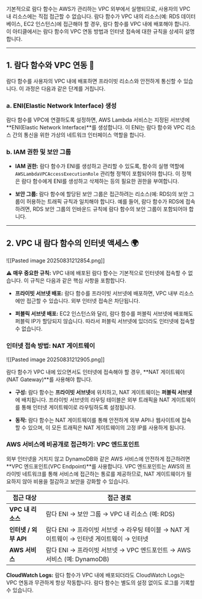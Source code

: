 
기본적으로 람다 함수는 AWS가 관리하는 VPC 외부에서 실행되므로, 사용자의 VPC 내 리소스에는 직접 접근할 수 없습니다. 람다 함수가 VPC 내의 리소스(예: RDS 데이터베이스, EC2 인스턴스)에 접근해야 할 경우, 람다 함수를 VPC 내에 배포해야 합니다. 이 아티클에서는 람다 함수의 VPC 연동 방법과 인터넷 접속에 대한 규칙을 상세히 설명합니다.

---

## 1. 람다 함수와 VPC 연동 🔗

람다 함수를 사용자의 VPC 내에 배포하면 프라이빗 리소스와 안전하게 통신할 수 있습니다. 이 과정은 다음과 같은 단계를 거칩니다.

### a. ENI(Elastic Network Interface) 생성

람다 함수를 VPC에 연결하도록 설정하면, AWS Lambda 서비스는 지정된 서브넷에 **ENI(Elastic Network Interface)**를 생성합니다. 이 ENI는 람다 함수와 VPC 리소스 간의 통신을 위한 가상의 네트워크 인터페이스 역할을 합니다.

### b. IAM 권한 및 보안 그룹

- **IAM 권한:** 람다 함수가 ENI를 생성하고 관리할 수 있도록, 함수의 실행 역할에 `AWSLambdaVPCAccessExecutionRole` 관리형 정책이 포함되어야 합니다. 이 정책은 람다 함수에게 ENI를 생성하고 삭제하는 등의 필요한 권한을 부여합니다.
    
- **보안 그룹:** 람다 함수에 할당된 보안 그룹은 접근하려는 리소스(예: RDS)의 보안 그룹이 허용하는 트래픽 규칙과 일치해야 합니다. 예를 들어, 람다 함수가 RDS에 접속하려면, RDS 보안 그룹의 인바운드 규칙에 람다 함수의 보안 그룹이 포함되어야 합니다.

---

## 2. VPC 내 람다 함수의 인터넷 액세스 🌍

![[Pasted image 20250831212854.png]]

**⚠️ 매우 중요한 규칙:** VPC 내에 배포된 람다 함수는 기본적으로 인터넷에 접속할 수 없습니다. 이 규칙은 다음과 같은 핵심 사항을 포함합니다.

- **프라이빗 서브넷 배포:** 람다 함수를 프라이빗 서브넷에 배포하면, VPC 내부 리소스에만 접근할 수 있습니다. 외부 인터넷 접속은 차단됩니다.
    
- **퍼블릭 서브넷 배포:** EC2 인스턴스와 달리, 람다 함수를 퍼블릭 서브넷에 배포해도 퍼블릭 IP가 할당되지 않습니다. 따라서 퍼블릭 서브넷에 있더라도 인터넷에 접속할 수 없습니다.
    

### 인터넷 접속 방법: NAT 게이트웨이

![[Pasted image 20250831212905.png]]

람다 함수가 VPC 내에 있으면서도 인터넷에 접속해야 할 경우, **NAT 게이트웨이(NAT Gateway)**를 사용해야 합니다.

- **구성:** 람다 함수는 **프라이빗 서브넷**에 위치하고, NAT 게이트웨이는 **퍼블릭 서브넷**에 배치됩니다. 프라이빗 서브넷의 라우팅 테이블은 외부 트래픽을 NAT 게이트웨이를 통해 인터넷 게이트웨이로 라우팅하도록 설정됩니다.
    
- **동작:** 람다 함수는 NAT 게이트웨이를 통해 안전하게 외부 API나 웹사이트에 접속할 수 있으며, 이 모든 트래픽은 NAT 게이트웨이의 고정 IP를 사용하게 됩니다.

### AWS 서비스에 비공개로 접근하기: VPC 엔드포인트

외부 인터넷을 거치지 않고 DynamoDB와 같은 AWS 서비스에 안전하게 접근하려면 **VPC 엔드포인트(VPC Endpoint)**를 사용합니다. VPC 엔드포인트는 AWS의 프라이빗 네트워크를 통해 서비스에 접근하는 통로를 제공하므로, NAT 게이트웨이가 필요하지 않아 비용을 절감하고 보안을 강화할 수 있습니다.

|접근 대상|접근 경로|
|---|---|
|**VPC 내 리소스**|람다 ENI → 보안 그룹 → VPC 내 리소스 (예: RDS)|
|**인터넷 / 외부 API**|람다 ENI → 프라이빗 서브넷 → 라우팅 테이블 → NAT 게이트웨이 → 인터넷 게이트웨이 → 인터넷|
|**AWS 서비스**|람다 ENI → 프라이빗 서브넷 → VPC 엔드포인트 → AWS 서비스 (예: DynamoDB)|

**CloudWatch Logs:** 람다 함수가 VPC 내에 배포되더라도 CloudWatch Logs는 VPC 연동과 무관하게 항상 작동합니다. 람다 함수는 별도의 설정 없이도 로그를 기록할 수 있습니다.